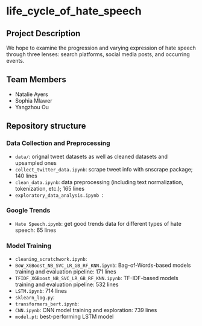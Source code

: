 # life_cycle_of_hate_speech

## Project Description

We hope to examine the progression and varying expression of hate speech through three lenses: search platforms, social media posts, and occurring events. 


## Team Members
- Natalie Ayers
- Sophia Mlawer
- Yangzhou Ou


## Repository structure
### Data Collection and Preprocessing
- `data/`: orignal tweet datasets as well as cleaned datasets and upsampled ones
- `collect_twitter_data.ipynb`: scrape tweet info with snscrape package; 140 lines
- `clean_data.ipynb`: data preprocessing (including text normalization, tokenization, etc.); 165 lines
- `exploratory_data_analysis.ipynb `: 

### Google Trends
- `Hate Speech.ipynb`: get good trends data for different types of hate speech: 65 lines

### Model Training
- `cleaning_scratchwork.ipynb`:
- `BoW_XGBoost_NB_SVC_LR_GB_RF_KNN.ipynb`: Bag-of-Words-based models training and evaluation pipeline: 171 lines
- `TFIDF_XGBoost_NB_SVC_LR_GB_RF_KNN.ipynb`: TF-IDF-based models training and evaluation pipeline: 532 lines
- `LSTM.ipynb`: 714 lines
- `sklearn_log.py`:
- `transformers_bert.ipynb`: 
- `CNN.ipynb`: CNN model training and exploration: 739 lines
- `model.pt`: best-performing LSTM model

